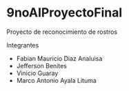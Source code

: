 # 9noAIProyectoFinal
Proyecto de reconocimiento de rostros


Integrantes

- Fabian Mauricio Diaz Analuisa
- Jefferson Benites
- Vinicio Guaray
- Marco Antonio Ayala Lituma


